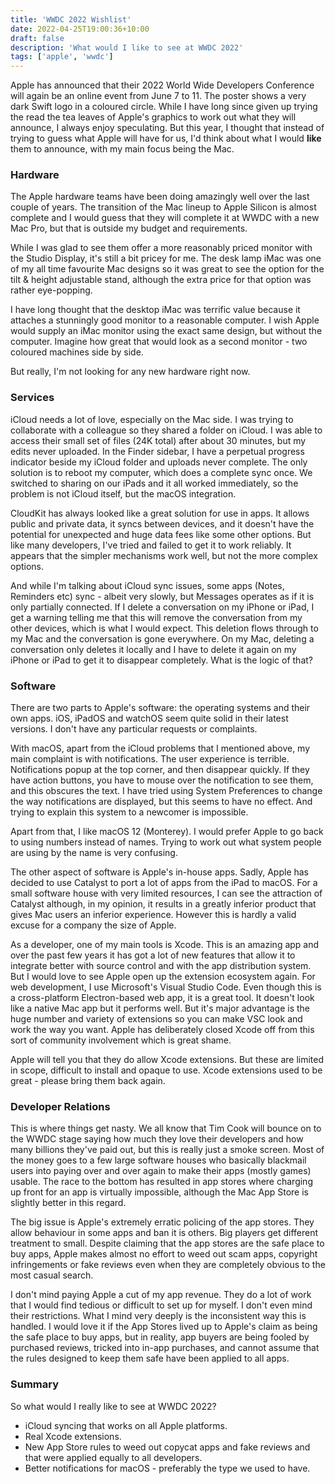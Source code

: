 ```yaml
---
title: 'WWDC 2022 Wishlist'
date: 2022-04-25T19:00:36+10:00
draft: false
description: 'What would I like to see at WWDC 2022'
tags: ['apple', 'wwdc']
---
```


Apple has announced that their 2022 World Wide Developers Conference will again be an online event from June 7 to 11. The poster shows a very dark Swift logo in a coloured circle. While I have long since given up trying the read the tea leaves of Apple's graphics to work out what they will announce, I always enjoy speculating. But this year, I thought that instead of trying to guess what Apple will have for us, I'd think about what I would **like** them to announce, with my main focus being the Mac.

<!--more-->

### Hardware

The Apple hardware teams have been doing amazingly well over the last couple of years. The transition of the Mac lineup to Apple Silicon is almost complete and I would guess that they will complete it at WWDC with a new Mac Pro, but that is outside my budget and requirements.

While I was glad to see them offer a more reasonably priced monitor with the Studio Display, it's still a bit pricey for me. The desk lamp iMac was one of my all time favourite Mac designs so it was great to see the option for the tilt & height adjustable stand, although the extra price for that option was rather eye-popping.

I have long thought that the desktop iMac was terrific value because it attaches a stunningly good monitor to a reasonable computer. I wish Apple would supply an iMac monitor using the exact same design, but without the computer. Imagine how great that would look as a second monitor - two coloured machines side by side.

But really, I'm not looking for any new hardware right now.

### Services

iCloud needs a lot of love, especially on the Mac side. I was trying to collaborate with a colleague so they shared a folder on iCloud. I was able to access their small set of files (24K total) after about 30 minutes, but my edits never uploaded. In the Finder sidebar, I have a perpetual progress indicator beside my iCloud folder and uploads never complete. The only solution is to reboot my computer, which does a complete sync once. We switched to sharing on our iPads and it all worked immediately, so the problem is not iCloud itself, but the macOS integration.

CloudKit has always looked like a great solution for use in apps. It allows public and private data, it syncs between devices, and it doesn't have the potential for unexpected and huge data fees like some other options. But like many developers, I've tried and failed to get it to work reliably. It appears that the simpler mechanisms work well, but not the more complex options.

And while I'm talking about iCloud sync issues, some apps (Notes, Reminders etc) sync - albeit very slowly, but Messages operates as if it is only partially connected. If I delete a conversation on my iPhone or iPad, I get a warning telling me that this will remove the conversation from my other devices, which is what I would expect. This deletion flows through to my Mac and the conversation is gone everywhere. On my Mac, deleting a conversation only deletes it locally and I have to delete it again on my iPhone or iPad to get it to disappear completely. What is the logic of that?

### Software

There are two parts to Apple's software: the operating systems and their own apps. iOS, iPadOS and watchOS seem quite solid in their latest versions. I don't have any particular requests or complaints. 

With macOS, apart from the iCloud problems that I mentioned above, my main complaint is with notifications. The user experience is terrible. Notifications popup at the top corner, and then disappear quickly. If they have action buttons, you have to mouse over the notification to see them, and this obscures the text. I have tried using System Preferences to change the way notifications are displayed, but this seems to have no effect. And trying to explain this system to a newcomer is impossible.

Apart from that, I like macOS 12 (Monterey). I would prefer Apple to go back to using numbers instead of names. Trying to work out what system people are using by the name is very confusing.

The other aspect of software is Apple's in-house apps. Sadly, Apple has decided to use Catalyst to port a lot of apps from the iPad to macOS. For a small software house with very limited resources, I can see the attraction of Catalyst although, in my opinion, it results in a greatly inferior product that gives Mac users an inferior experience. However this is hardly a valid excuse for a company the size of Apple.

As a developer, one of my main tools is Xcode. This is an amazing app and over the past few years it has got a lot of new features that allow it to integrate better with source control and with the app distribution system. But I would love to see Apple open up the extension ecosystem again. For web development, I use Microsoft's Visual Studio Code. Even though this is a cross-platform Electron-based web app, it is a great tool. It doesn't look like a native Mac app but it performs well. But it's major advantage is the huge number and variety of extensions so you can make VSC look and work the way you want. Apple has deliberately closed Xcode off from this sort of community involvement which is great shame.

Apple will tell you that they do allow Xcode extensions. But these are limited in scope, difficult to install and opaque to use. Xcode extensions used to be great - please bring them back again.

### Developer Relations

This is where things get nasty. We all know that Tim Cook will bounce on to the WWDC stage saying how much they love their developers and how many billions they've paid out, but this is really just a smoke screen. Most of the money goes to a few large software houses who basically blackmail users into paying over and over again to make their apps (mostly games) usable. The race to the bottom has resulted in app stores where charging up front for an app is virtually impossible, although the Mac App Store is slightly better in this regard.

The big issue is Apple's extremely erratic policing of the app stores. They allow behaviour in some apps and ban it is others. Big players get different treatment to small. Despite claiming that the app stores are the safe place to buy apps, Apple makes almost no effort to weed out scam apps, copyright infringements or fake reviews even when they are completely obvious to the most casual search.

I don't mind paying Apple a cut of my app revenue. They do a lot of work that I would find tedious or difficult to set up for myself. I don't even mind their restrictions. What I mind very deeply is the inconsistent way this is handled. I would love it if the App Stores lived up to Apple's claim as being the safe place to buy apps, but in reality, app buyers are being fooled by purchased reviews, tricked into in-app purchases, and cannot assume that the rules designed to keep them safe have been applied to all apps.

### Summary

So what would I really like to see at WWDC 2022?

- iCloud syncing that works on all Apple platforms.
- Real Xcode extensions.
- New App Store rules to weed out copycat apps and fake reviews and that were applied equally to all developers.
- Better notifications for macOS - preferably the type we used to have.
